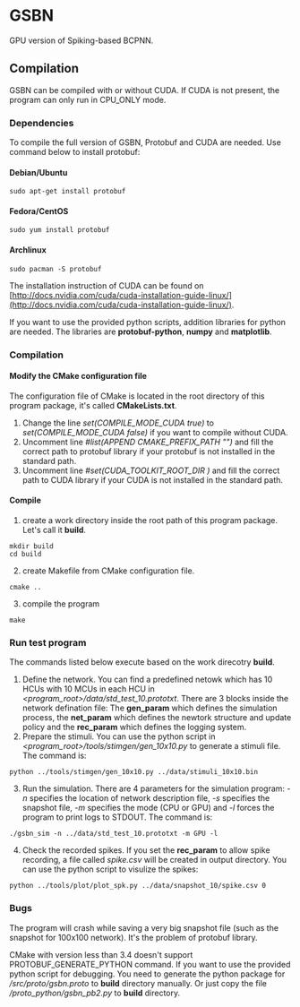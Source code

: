 # GSBN
 
GPU version of Spiking-based BCPNN.

## Compilation

GSBN can be compiled with or without CUDA. If CUDA is not present, the program can only run in CPU_ONLY mode.

### Dependencies
To compile the full version of GSBN, Protobuf and CUDA are needed. Use command below to install protobuf:

#### Debian/Ubuntu
````
sudo apt-get install protobuf
````
#### Fedora/CentOS
````
sudo yum install protobuf
````
#### Archlinux
````
sudo pacman -S protobuf
````

The installation instruction of CUDA can be found on [http://docs.nvidia.com/cuda/cuda-installation-guide-linux/](http://docs.nvidia.com/cuda/cuda-installation-guide-linux/).

If you want to use the provided python scripts, addition libraries for python are needed. The libraries are **protobuf-python**, **numpy** and **matplotlib**.

### Compilation
#### Modify the CMake configuration file
The configuration file of CMake is located in the root directory of this program package, it's called **CMakeLists.txt**.

1. Change the line *set(COMPILE_MODE_CUDA true)* to *set(COMPILE_MODE_CUDA false)* if you want to compile without CUDA.
2. Uncomment line *#list(APPEND CMAKE_PREFIX_PATH "<PATH TO PROTOBUF>")* and fill the correct path to protobuf library if your protobuf is not installed in the standard path.
3. Uncomment line *#set(CUDA_TOOLKIT_ROOT_DIR <PATH TO CUDA>)* and fill the correct path to CUDA library if your CUDA is not installed in the standard path.

#### Compile
1. create a work directory inside the root path of this program package. Let's call it **build**.
````
mkdir build
cd build
````
2. create Makefile from CMake configuration file.
````
cmake ..
````
3. compile the program
````
make
````

### Run test program
The commands listed below execute based on the work direcotry **build**.

1. Define the network. You can find a predefined netowk which has 10 HCUs with 10 MCUs in each HCU in *<program_root>/data/std_test_10.prototxt*. There are 3 blocks inside the network defination file: The **gen_param** which defines the simulation process, the **net_param** which defines the newtork structure and update policy and the **rec_param** which defines the logging system.
2. Prepare the stimuli. You can use the python script in *<program_root>/tools/stimgen/gen_10x10.py* to generate a stimuli file. The command is:
````
python ../tools/stimgen/gen_10x10.py ../data/stimuli_10x10.bin
````
3. Run the simulation. There are 4 parameters for the simulation program: *-n* specifies the location of network description file, *-s* specifies the snapshot file, *-m* specifies the mode (CPU or GPU) and *-l* forces the program to print logs to STDOUT. The command is:
````
./gsbn_sim -n ../data/std_test_10.prototxt -m GPU -l
````
4. Check the recorded spikes. If you set the **rec_param** to allow spike recording, a file called *spike.csv* will be created in output directory. You can use the python script to visulize the spikes:
````
python ../tools/plot/plot_spk.py ../data/snapshot_10/spike.csv 0
````

### Bugs
The program will crash while saving a very big snapshot file (such as the snapshot for 100x100 network). It's the problem of protobuf library.

CMake with version less than 3.4 doesn't support PROTOBUF_GENERATE_PYTHON command. If you want to use the provided python script for debugging. You need to generate the python package for *<program root>/src/proto/gsbn.proto* to **build** directory manually. Or just copy the file *<program root>/proto_python/gsbn_pb2.py* to **build** directory.
 

